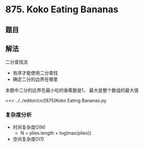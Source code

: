 # 875. Koko Eating Bananas

## 题目
<!--@include: ../../editor/cn/doc/content/[875]Koko Eating Bananas.md-->
 

## 解法
二分查找法
- 有序才能使用二分查找
- 确定二分的边界在哪里

本题中二分的边界在最小吃的香蕉数是1， 最大是整个数组的最大值


<<< ../../editor/cn/[875]Koko Eating Bananas.py

### 复杂度分析
- 时间复杂度O(N)
  - N = plies.length + log(max(plies))
- 空间复杂度O(1)